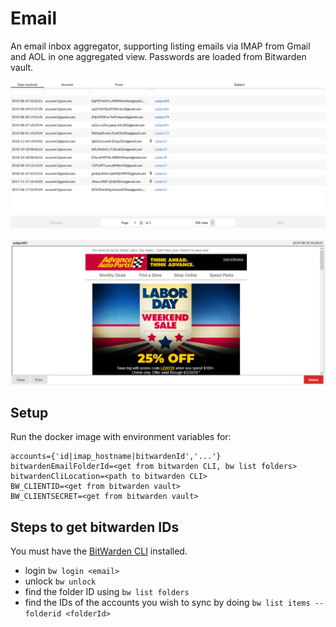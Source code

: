 # Email

An email inbox aggregator, supporting listing emails via IMAP from Gmail and AOL in one aggregated view. Passwords are loaded from Bitwarden vault.

![Email list](img/list.png)

![Single email](img/singleemail.png)

## Setup

Run the docker image with environment variables for:
```
accounts={'id|imap_hostname|bitwardenId','...'}
bitwardenEmailFolderId=<get from bitwarden CLI, bw list folders>
bitwardenCliLocation=<path to bitwarden CLI>
BW_CLIENTID=<get from bitwarden vault>
BW_CLIENTSECRET=<get from bitwarden vault>
```

## Steps to get bitwarden IDs

You must have the [BitWarden CLI](https://github.com/bitwarden/clients) installed.

- login `bw login <email>`
- unlock `bw unlock`
- find the folder ID using `bw list folders`
- find the IDs of the accounts you wish to sync by doing `bw list items --folderid <folderId>`